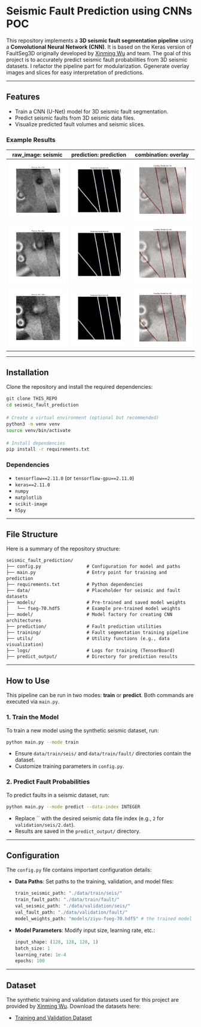 # Seismic Fault Prediction using CNNs POC

This repository implements a **3D seismic fault segmentation pipeline** using a **Convolutional Neural Network (CNN)**. It is based on the Keras version of FaultSeg3D originally developed by [Xinming Wu](http://www.jsg.utexas.edu/wu/) and team. The goal of this project is to accurately predict seismic fault probabilities from 3D seismic datasets. I refactor the pipeline part for modularization. Ggenerate overlay images and slices for easy interpretation of predictions.

---

## Features

- Train a CNN (U-Net) model for 3D seismic fault segmentation.
- Predict seismic faults from 3D seismic data files.
- Visualize predicted fault volumes and seismic slices. 

### Example Results

| raw_image: seismic                             | prediction: prediction                                 | combination: overlay                            |
| ---------------------------------------------- | ------------------------------------------------------ | ----------------------------------------------- |
| ![Seismic](predict_output/slice_50_seismic.png)| ![Prediction](predict_output/slice_50_prediction.png)  | ![Overlay](predict_output/slice_50_overlay.png) |
| ![Seismic](predict_output/slice_64_seismic.png)| ![Prediction](predict_output/slice_64_prediction.png)  | ![Overlay](predict_output/slice_64_overlay.png) |
| ![Seismic](predict_output/slice_90_seismic.png)| ![Prediction](predict_output/slice_90_prediction.png)  | ![Overlay](predict_output/slice_90_overlay.png) |

---

## Installation

Clone the repository and install the required dependencies:

```bash
git clone THIS_REPO
cd seismic_fault_prediction

# Create a virtual environment (optional but recommended)
python3 -m venv venv
source venv/bin/activate

# Install dependencies
pip install -r requirements.txt
```

### Dependencies

- `tensorflow==2.11.0` (or `tensorflow-gpu==2.11.0`)
- `keras==2.11.0`
- `numpy`
- `matplotlib`
- `scikit-image`
- `h5py`

---

## File Structure

Here is a summary of the repository structure:

```plaintext
seismic_fault_prediction/
├── config.py                 # Configuration for model and paths
├── main.py                   # Entry point for training and prediction
├── requirements.txt          # Python dependencies
├── data/                     # Placeholder for seismic and fault datasets
├── models/                   # Pre-trained and saved model weights
│   └── fseg-70.hdf5          # Example pre-trained model weights
├── model/                    # Model factory for creating CNN architectures
├── prediction/               # Fault prediction utilities
├── training/                 # Fault segmentation training pipeline
├── utils/                    # Utility functions (e.g., data visualization)
├── logs/                     # Logs for training (TensorBoard)
├── predict_output/           # Directory for prediction results
```

---

## How to Use

This pipeline can be run in two modes: **train** or **predict**. Both commands are executed via `main.py`.

### 1. Train the Model

To train a new model using the synthetic seismic dataset, run:

```bash
python main.py --mode train
```

- Ensure `data/train/seis/` and `data/train/fault/` directories contain the dataset.
- Customize training parameters in `config.py`.

### 2. Predict Fault Probabilities

To predict faults in a seismic dataset, run:

```bash
python main.py --mode predict --data-index INTEGER
```

- Replace `` with the desired seismic data file index (e.g., `2` for `validation/seis/2.dat`).
- Results are saved in the `predict_output/` directory.

---

## Configuration

The `config.py` file contains important configuration details:

- **Data Paths**: Set paths to the training, validation, and model files:
  ```python
  train_seismic_path: "./data/train/seis/"
  train_fault_path: "./data/train/fault/"
  val_seismic_path: "./data/validation/seis/"
  val_fault_path: "./data/validation/fault/"
  model_weights_path: "models/ziyu-fseg-70.hdf5" # the trained model -> models/fseg-70.hdf5
  ```
- **Model Parameters**: Modify input size, learning rate, etc.:
  ```python
  input_shape: (128, 128, 128, 1)
  batch_size: 1
  learning_rate: 1e-4
  epochs: 100
  ```

---


## Dataset

The synthetic training and validation datasets used for this project are provided by [Xinming Wu](http://www.jsg.utexas.edu/wu/). Download the datasets here:

- [Training and Validation Dataset](https://drive.google.com/drive/folders/1FcykAxpqiy2NpLP1icdatrrSQgLRXLP8)

